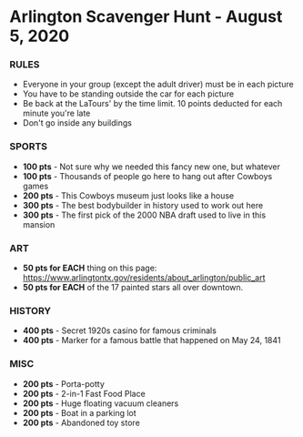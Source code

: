 # Arlington Scavenger Hunt - August 5, 2020

### RULES ###

* Everyone in your group (except the adult driver) must be in each picture
* You have to be standing outside the car for each picture
* Be back at the LaTours' by the time limit. 10 points deducted for each minute you're late
* Don't go inside any buildings


### SPORTS ###
* **100 pts** - Not sure why we needed this fancy new one, but whatever
* **100 pts** - Thousands of people go here to hang out after Cowboys games
* **200 pts** - This Cowboys museum just looks like a house
* **300 pts** - The best bodybuilder in history used to work out here
* **300 pts** - The first pick of the 2000 NBA draft used to live in this mansion



### ART ###
* **50 pts for EACH** thing on this page: https://www.arlingtontx.gov/residents/about_arlington/public_art
* **50 pts for EACH** of the 17 painted stars all over downtown.


### HISTORY ###
* **400 pts** - Secret 1920s casino for famous criminals
* **400 pts** - Marker for a famous battle that happened on May 24, 1841


### MISC ###
* **200 pts** - Porta-potty
* **200 pts** - 2-in-1 Fast Food Place
* **200 pts** - Huge floating vacuum cleaners
* **200 pts** - Boat in a parking lot
* **200 pts** - Abandoned toy store
